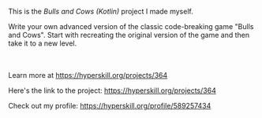 This is the *Bulls and Cows (Kotlin)* project I made myself.


<p>Write your own advanced version of the classic code-breaking game "Bulls and Cows". Start with recreating the original version of the game and then take it to a new level.</p><br/><br/>Learn more at <a href="https://hyperskill.org/projects/364?utm_source=ide&utm_medium=ide&utm_campaign=ide&utm_content=project-card">https://hyperskill.org/projects/364</a>

Here's the link to the project: https://hyperskill.org/projects/364

Check out my profile: https://hyperskill.org/profile/589257434
